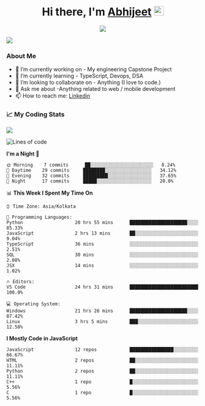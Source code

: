 <div align="center">
   <h1>Hi there, I'm <a href="">Abhijeet</a> <img src="https://media.giphy.com/media/hvRJCLFzcasrR4ia7z/giphy.gif" width="25px"> </h1>
   
   
   <img src="https://pronoun.cyou/x/y?subject=He&object=Him&height=20"> 
</div>

![](https://komarev.com/ghpvc/?username=abhijeetsingh-22)

<h3>About Me </h3>

- 🔭 I’m currently working on - My engineering Capstone Project
- 🌱 I’m currently learning - TypeScript, Devops, DSA
- 👯 I’m looking to collaborate on - Anything (I love to code.)
- 💬 Ask me about -Anything related to web / mobile development
- 📫 How to reach me: [Linkedin](https://www.linkedin.com/in/amabhijeet/)

### &#128200; My Coding Stats

<img align="center" src="https://github-readme-stats.vercel.app/api?username=abhijeetsingh-22&count_private=true&show_icons=true&theme=default&hide=stars" />

<!--START_SECTION:waka-->
![Lines of code](https://img.shields.io/badge/From%20Hello%20World%20I%27ve%20Written-158980%20lines%20of%20code-blue)

**I'm a Night 🦉** 

```text
🌞 Morning    7 commits      ██░░░░░░░░░░░░░░░░░░░░░░░   8.24% 
🌆 Daytime    29 commits     ████████░░░░░░░░░░░░░░░░░   34.12% 
🌃 Evening    32 commits     █████████░░░░░░░░░░░░░░░░   37.65% 
🌙 Night      17 commits     █████░░░░░░░░░░░░░░░░░░░░   20.0%

```


📊 **This Week I Spent My Time On** 

```text
⌚︎ Time Zone: Asia/Kolkata

💬 Programming Languages: 
Python                   20 hrs 55 mins      █████████████████████░░░░   85.33% 
JavaScript               2 hrs 13 mins       ██░░░░░░░░░░░░░░░░░░░░░░░   9.04% 
TypeScript               36 mins             ░░░░░░░░░░░░░░░░░░░░░░░░░   2.51% 
SQL                      30 mins             ░░░░░░░░░░░░░░░░░░░░░░░░░   2.08% 
JSX                      14 mins             ░░░░░░░░░░░░░░░░░░░░░░░░░   1.02%

🔥 Editors: 
VS Code                  24 hrs 31 mins      █████████████████████████   100.0%

💻 Operating System: 
Windows                  21 hrs 26 mins      █████████████████████░░░░   87.42% 
Linux                    3 hrs 5 mins        ███░░░░░░░░░░░░░░░░░░░░░░   12.58%

```

**I Mostly Code in JavaScript** 

```text
JavaScript               12 repos            ████████████████░░░░░░░░░   66.67% 
HTML                     2 repos             ██░░░░░░░░░░░░░░░░░░░░░░░   11.11% 
Python                   2 repos             ██░░░░░░░░░░░░░░░░░░░░░░░   11.11% 
C++                      1 repo              █░░░░░░░░░░░░░░░░░░░░░░░░   5.56% 
C                        1 repo              █░░░░░░░░░░░░░░░░░░░░░░░░   5.56%

```



<!--END_SECTION:waka-->
